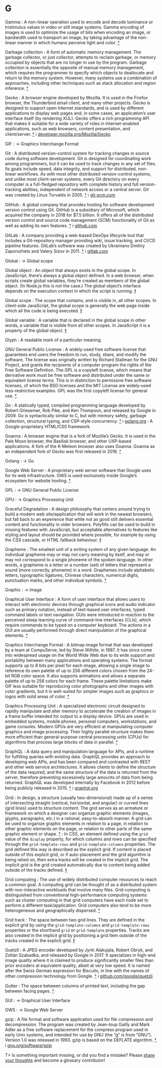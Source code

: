 # G

Gamma
: A non-linear operation used to encode and decode luminance or tristimulus values in video or still image systems. Gamma encoding of images is used to optimize the usage of bits when encoding an image, or bandwidth used to transport an image, by taking advantage of the non-linear manner in which humans perceive light and color.&nbsp;[†](#w-gamma)

Garbage collection
: A form of automatic memory management. The garbage collector, or just collector, attempts to reclaim garbage, or memory occupied by objects that are no longer in use by the program. Garbage collection is essentially the opposite of manual memory management, which requires the programmer to specify which objects to deallocate and return to the memory system. However, many systems use a combination of approaches, including other techniques such as stack allocation and region inference.&nbsp;[†](#w-garbage-collection)

Gecko
: A browser engine developed by Mozilla. It is used in the Firefox browser, the Thunderbird email client, and many other projects. Gecko is designed to support open Internet standards, and is used by different applications to display web pages and, in some cases, an application’s user interface itself (by rendering XUL). Gecko offers a rich programming API that makes it suitable for a wide variety of roles in Internet-enabled applications, such as web browsers, content presentation, and client/server.&nbsp;[†](#w-gecko) ℹ︎&nbsp;[developer.mozilla.org/Mozilla/Gecko](https://developer.mozilla.org/Mozilla/Gecko)

GIF
: → Graphics Interchange Format

Git
: A distributed version-control system for tracking changes in source code during software development. Git is designed for coordinating work among programmers, but it can be used to track changes in any set of files. Its goals include speed, data integrity, and support for distributed, non-linear workflows. As with most other distributed version-control systems, and unlike most client-server systems, every Git directory on every computer is a full-fledged repository with complete history and full version-tracking abilities, independent of network access or a central server. Git was created by Linus Torvalds in 2005.&nbsp;[†](#w-git) ℹ︎&nbsp;[git-scm.com](https://git-scm.com/)

GitHub
: A global company that provides hosting for software development version control using Git. GitHub is a subsidiary of Microsoft, which acquired the company in 2018 for $7.5 billion. It offers all of the distributed version control and source code management (SCM) functionality of Git as well as adding its own features.&nbsp;[†](#w-github) ℹ︎&nbsp;[github.com](https://github.com/)

GitLab
: A company providing a web-based DevOps lifecycle tool that includes a Git-repository manager providing wiki, issue tracking, and CI/CD pipeline features. GitLab’s software was created by Ukrainians Dmitriy Zaporozhets and Valery Sizov in 2011.&nbsp;[†](#w-gitlab) ℹ︎&nbsp;[gitlab.com](https://gitlab.com/)

Global
: → Global scope

Global object
: An object that always exists in the global scope. In JavaScript, there’s always a global object defined. In a web browser, when scripts create global variables, they’re created as members of the global object. (In Node.js this is not the case.) The global object’s interface depends on the execution context in which the script is running.&nbsp;[‡](#m-global-object)

Global scope
: The scope that contains, and is visible in, all other scopes. In client-side JavaScript, the global scope is generally the web page inside which all the code is being executed.&nbsp;[‡](#m-global-scope)

Global variable
: A variable that is declared in the global scope in other words, a variable that is visible from all other scopes. In JavaScript it is a property of the global object.&nbsp;[‡](#m-global-variable)

Glyph
: A readable mark of a particular meaning.

GNU General Public License
: A widely-used free software license that guarantees end users the freedom to run, study, share, and modify the software. The license was originally written by Richard Stallman for the GNU Project, and grants the recipients of a computer program the rights of the Free Software Definition. The GPL is a copyleft license, which means that derivative work must be free software and distributed under the same or equivalent license terms. This is in distinction to permissive free software licenses, of which the BSD licenses and the MIT License are widely-used less-restrictive examples. GPL was the first copyleft license for general use.&nbsp;[†](#w-gpl)

Go
: A statically typed, compiled programming language developed by Robert Griesemer, Rob Pike, and Ken Thompson, and released by Google in 2009. Go is syntactically similar to C, but with memory safety, garbage collection, structural typing, and CSP-style concurrency.&nbsp;[†](#w-go) ℹ︎&nbsp;[golang.org](https://golang.org/)
: A Google-proprietary HTML/CSS framework.

Goanna
: A browser engine that is a fork of Mozilla’s Gecko. It is used in the Pale Moon browser, the Basilisk browser, and other UXP-based applications. A fork of the K-Meleon browser also uses Goanna. Goanna as an independent fork of Gecko was first released in 2016.&nbsp;[†](#w-goanna)

Golang
: → Go

Google Web Server
: A proprietary web server software that Google uses for its web infrastructure. GWS is used exclusively inside Google’s ecosystem for website hosting.&nbsp;[†](#w-gws)

GPL
: → GNU General Public License

GPU
: → Graphics Processing Unit

Graceful Degradation
: A design philosophy that centers around trying to build a modern web site/application that will work in the newest browsers, but fall back to an experience that while not as good still delivers essential content and functionality in older browsers. Polyfills can be used to build in missing features with JavaScript, but acceptable alternatives to features like styling and layout should be provided where possible, for example by using the CSS cascade, or HTML fallback behaviour.&nbsp;[‡](#m-graceful-degradation)

Grapheme
: The smallest unit of a writing system of any given language. An individual grapheme may or may not carry meaning by itself, and may or may not correspond to a single phoneme of the spoken language. In other words, a grapheme is a letter or a number (set) of letters that represent a sound (more correctly, phoneme) in a word. Graphemes include alphabetic letters, typographic ligatures, Chinese characters, numerical digits, punctuation marks, and other individual symbols.&nbsp;[†](#w-grapheme)

Graphic
: → Image

Graphical User Interface
: A form of user interface that allows users to interact with electronic devices through graphical icons and audio indicator such as primary notation, instead of text-based user interfaces, typed command labels or text navigation. GUIs were introduced in reaction to the perceived steep learning curve of command-line interfaces (CLIs), which require commands to be typed on a computer keyboard. The actions in a GUI are usually performed through direct manipulation of the graphical elements.&nbsp;[†](#w-gui)

Graphics Interchange Format
: A bitmap image format that was developed by a team at CompuServe, led by Steve Wilhite, in 1987. It has since come into widespread usage on the World Wide Web due to its wide support and portability between many applications and operating systems. The format supports up to 8 bits per pixel for each image, allowing a single image to reference its own palette of up to 256 different colors chosen from the 24-bit RGB color space. It also supports animations and allows a separate palette of up to 256 colors for each frame. These palette limitations make GIF less suitable for reproducing color photographs and other images with color gradients, but it is well-suited for simpler images such as graphics or logos with solid areas of color.&nbsp;[†](#w-gif)

Graphics Processing Unit
: A specialized electronic circuit designed to rapidly manipulate and alter memory to accelerate the creation of images in a frame buffer intended for output to a display device. GPUs are used in embedded systems, mobile phones, personal computers, workstations, and game consoles. Modern GPUs are very efficient at manipulating computer graphics and image processing. Their highly parallel structure makes them more efficient than general-purpose central processing units (CPUs) for algorithms that process large blocks of data in parallel.&nbsp;[†](#w-gpu)

GraphQL
: A data query and manipulation language for APIs, and a runtime for fulfilling queries with existing data. GraphQL provides an approach to developing web APIs, and has been compared and contrasted with REST and other web service architectures. It allows clients to define the structure of the data required, and the same structure of the data is returned from the server, therefore preventing excessively large amounts of data from being returned. GraphQL was developed internally by Facebook in 2012 before being publicly released in 2015.&nbsp;[†](#w-graphql) ℹ︎&nbsp;[graphql.org](https://graphql.org/)

Grid
: In design, a structure (usually two-dimensional) made up of a series of intersecting straight (vertical, horizontal, and angular) or curved lines (grid lines) used to structure content. The grid serves as an armature or framework on which a designer can organize graphic elements (images, glyphs, paragraphs, etc.) in a rational, easy-to-absorb manner. A grid can be used to organize graphic elements in relation to a page, in relation to other graphic elements on the page, or relation to other parts of the same graphic element or shape.&nbsp;[†](#w-grid)
: In CSS, an element defined using the `grid` value of the `display` property, for which columns and rows can be specified through the `grid-template-rows` and `grid-template-columns` properties. The grid defined this way is described as the explicit grid. If content is placed outside of this explicit grid, or if auto-placement and the grid algorithm is being relied on, then extra tracks will be created in the implicit grid. The implicit grid is the grid created automatically due to content being added outside of the tracks defined.&nbsp;[‡](#m-grid)

Grid computing
: The use of widely distributed computer resources to reach a common goal. A computing grid can be thought of as a distributed system with non-interactive workloads that involve many files. Grid computing is distinguished from conventional high-performance computing systems such as cluster computing in that grid computers have each node set to perform a different task/application. Grid computers also tend to be more heterogeneous and geographically dispersed.&nbsp;[†](#w-grid-computing)

Grid track
: The space between two grid lines. They are defined in the explicit grid by using the `grid-template-columns` and `grid-template-rows` properties or the shorthand `grid` or `grid-template` properties. Tracks are also created in the implicit grid by positioning a grid Item outside of the tracks created in the explicit grid.&nbsp;[‡](#m-grid-track)

Guetzli
: A JPEG encoder developed by Jyrki Alakujala, Robert Obryk, and Zoltán Szabadka, and released by Google in 2017. It specializes in high-end image quality where it is claimed to produce significantly smaller files than prior encoders at equivalent quality, albeit at very low speed. It is named after the Swiss German expression for Biscuits, in line with the names of other compression technology from Google.&nbsp;[†](#w-guetzli) ℹ︎&nbsp;[github.com/google/guetzli](https://github.com/google/guetzli)

Gutter
: The space between columns of printed text, including the gap between facing pages.&nbsp;[†](#w-gutter)

GUI
: → Graphical User Interface

GWS
: → Google Web Server

gzip
: A file format and software application used for file compression and decompression. The program was created by Jean-loup Gailly and Mark Adler as a free software replacement for the compress program used in early Unix systems, and intended for use by GNU (the “g” is from “GNU”). Version 1.0 was released in 1993. gzip is based on the DEFLATE algorithm.&nbsp;[†](#w-gzip) ℹ︎&nbsp;[gnu.org/software/gzip](https://www.gnu.org/software/gzip/)

T> Is something important missing, or did you find a mistake? Please [share your thoughts](https://github.com/j9t/web-development-glossary/blob/master/manuscript/g.md) and become a glossary&nbsp;contributor!